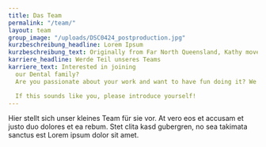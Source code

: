 ```yaml
---
title: Das Team
permalink: "/team/"
layout: team
group_image: "/uploads/DSC0424_postproduction.jpg"
kurzbeschreibung_headline: Lorem Ipsum
kurzbeschreibung_text: Originally from Far North Queensland, Kathy moved to Canberra at 21 years of age. She has worked for over 40 years in all aspects of Dentistry, from reception, to assisting chair side, to Practice Manager for general dentists and specialists. She has a strong work ethic, is friendly and open to new challenges. With many years experience in the dental environment, she is confident in answering questions and dealing with any situation that may arise before or after your appointment.
karriere_headline: Werde Teil unseres Teams
karriere_text: Interested in joining
  our Dental family?
  Are you passionate about your work and want to have fun doing it? We are always looking for the best dentists, hygienists, assistants, and support staff for our team.

  If this sounds like you, please introduce yourself!
---
```


Hier stellt sich unser kleines Team für sie vor. At vero eos et accusam et justo duo dolores et ea rebum. Stet clita kasd gubergren, no sea takimata sanctus est Lorem ipsum dolor sit amet.